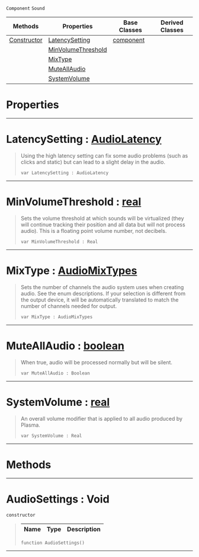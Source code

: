  `Component` `Sound`



|Methods|Properties|Base Classes|Derived Classes|
|---|---|---|---|
|[ Constructor](https://github.com/PlasmaEngine/PlasmaDocs/tree/master/docs/C%2B%2B/code_reference/class_reference/audiosettings.markdown#audiosettings-void)|[ LatencySetting](https://github.com/PlasmaEngine/PlasmaDocs/tree/master/docs/C%2B%2B/code_reference/class_reference/audiosettings.markdown#latencysetting-plasma-engi)|[component](https://github.com/PlasmaEngine/PlasmaDocs/tree/master/docs/C%2B%2B/code_reference/class_reference/component.markdown)| |
| |[ MinVolumeThreshold](https://github.com/PlasmaEngine/PlasmaDocs/tree/master/docs/C%2B%2B/code_reference/class_reference/audiosettings.markdown#minvolumethreshold-plasma)| | |
| |[ MixType](https://github.com/PlasmaEngine/PlasmaDocs/tree/master/docs/C%2B%2B/code_reference/class_reference/audiosettings.markdown#mixtype-plasma-engine-docu)| | |
| |[ MuteAllAudio](https://github.com/PlasmaEngine/PlasmaDocs/tree/master/docs/C%2B%2B/code_reference/class_reference/audiosettings.markdown#muteallaudio-plasma-engine)| | |
| |[ SystemVolume](https://github.com/PlasmaEngine/PlasmaDocs/tree/master/docs/C%2B%2B/code_reference/class_reference/audiosettings.markdown#systemvolume-plasma-engine)| | |


 #  Properties


---  
 #  LatencySetting : [AudioLatency](https://github.com/PlasmaEngine/PlasmaDocs/tree/master/docs/C%2B%2B/code_reference/enum_reference.markdown#audiolatency)

> Using the high latency setting can fix some audio problems (such as clicks and static) but can lead to a slight delay in the audio.
> ``` lang=cpp, name=Lightning
> var LatencySetting : AudioLatency


---  
 #  MinVolumeThreshold : [real](https://github.com/PlasmaEngine/PlasmaDocs/tree/master/docs/C%2B%2B/code_reference/lightning_base_types/real.markdown)

> Sets the volume threshold at which sounds will be virtualized (they will continue tracking their position and all data but will not process audio). This is a floating point volume number, not decibels.
> ``` lang=cpp, name=Lightning
> var MinVolumeThreshold : Real


---  
 #  MixType : [AudioMixTypes](https://github.com/PlasmaEngine/PlasmaDocs/tree/master/docs/C%2B%2B/code_reference/enum_reference.markdown#audiomixtypes)

> Sets the number of channels the audio system uses when creating audio. See the enum descriptions. If your selection is different from the output device, it will be automatically translated to match the number of channels needed for output.
> ``` lang=cpp, name=Lightning
> var MixType : AudioMixTypes


---  
 #  MuteAllAudio : [boolean](https://github.com/PlasmaEngine/PlasmaDocs/tree/master/docs/C%2B%2B/code_reference/lightning_base_types/boolean.markdown)

> When true, audio will be processed normally but will be silent.
> ``` lang=cpp, name=Lightning
> var MuteAllAudio : Boolean


---  
 #  SystemVolume : [real](https://github.com/PlasmaEngine/PlasmaDocs/tree/master/docs/C%2B%2B/code_reference/lightning_base_types/real.markdown)

> An overall volume modifier that is applied to all audio produced by Plasma.
> ``` lang=cpp, name=Lightning
> var SystemVolume : Real


---  
 #  Methods


---  
 #  AudioSettings : Void

 `constructor`

> 
> |Name|Type|Description|
> |---|---|---|
> ``` lang=cpp, name=Lightning
> function AudioSettings()
> ``` 


---  
 

 